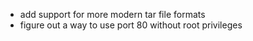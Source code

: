  - add support for more modern tar file formats
 - figure out a way to use port 80 without root privileges
